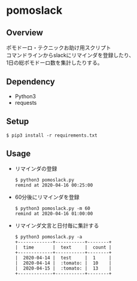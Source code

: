 # pomoslack
## Overview
ポモドーロ・テクニックお助け用スクリプト  
コマンドラインからslackにリマインダを登録したり、  
1日の総ポモドーロ数を集計したりする。

## Dependency
* Python3
* requests

## Setup
```
$ pip3 install -r requirements.txt
```

## Usage
* リマインダの登録
  ```
  $ python3 pomoslack.py 
  remind at 2020-04-16 00:25:00
  ```
* 60分後にリマインダを登録
  ```
  $ python3 pomoslack.py -m 60
  remind at 2020-04-16 01:00:00
  ```
* リマインダ文言と日付毎に集計する
  ```
  $ python3 pomoslack.py -a
  +-------------+-----------+--------+
  |  time       |  text     |  count |
  +-------------+-----------+--------+
  |  2020-04-14 |  test     |  1     |
  |  2020-04-14 |  :tomato: |  10    |
  |  2020-04-15 |  :tomato: |  13    |
  +-------------+-----------+--------+
  ```